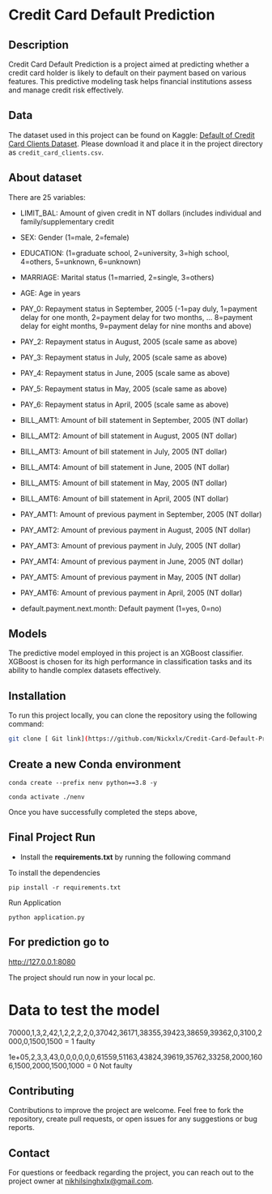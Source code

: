 # Credit Card Default Prediction

## Description

Credit Card Default Prediction is a project aimed at predicting whether a credit card holder is likely to default on their payment based on various features. This predictive modeling task helps financial institutions assess and manage credit risk effectively.

## Data

The dataset used in this project can be found on Kaggle: [Default of Credit Card Clients Dataset](https://www.kaggle.com/datasets/uciml/default-of-credit-card-clients-dataset). Please download it and place it in the project directory as `credit_card_clients.csv`.

## About dataset

There are 25 variables:

- LIMIT_BAL: Amount of given credit in NT dollars (includes individual and family/supplementary credit
- SEX: Gender (1=male, 2=female)
- EDUCATION: (1=graduate school, 2=university, 3=high school, 4=others, 5=unknown, 6=unknown)
- MARRIAGE: Marital status (1=married, 2=single, 3=others)
- AGE: Age in years
- PAY_0: Repayment status in September, 2005 (-1=pay duly, 1=payment delay for one month, 2=payment delay for two months, ... 8=payment delay for eight months, 9=payment delay for nine months and above)
- PAY_2: Repayment status in August, 2005 (scale same as above)
- PAY_3: Repayment status in July, 2005 (scale same as above)
- PAY_4: Repayment status in June, 2005 (scale same as above)
- PAY_5: Repayment status in May, 2005 (scale same as above)
- PAY_6: Repayment status in April, 2005 (scale same as above)
- BILL_AMT1: Amount of bill statement in September, 2005 (NT dollar)
- BILL_AMT2: Amount of bill statement in August, 2005 (NT dollar)
- BILL_AMT3: Amount of bill statement in July, 2005 (NT dollar)
- BILL_AMT4: Amount of bill statement in June, 2005 (NT dollar)
- BILL_AMT5: Amount of bill statement in May, 2005 (NT dollar)
- BILL_AMT6: Amount of bill statement in April, 2005 (NT dollar)
- PAY_AMT1: Amount of previous payment in September, 2005 (NT dollar)
- PAY_AMT2: Amount of previous payment in August, 2005 (NT dollar)
- PAY_AMT3: Amount of previous payment in July, 2005 (NT dollar)
- PAY_AMT4: Amount of previous payment in June, 2005 (NT dollar)
- PAY_AMT5: Amount of previous payment in May, 2005 (NT dollar)
- PAY_AMT6: Amount of previous payment in April, 2005 (NT dollar)

- default.payment.next.month: Default payment (1=yes, 0=no)

## Models

The predictive model employed in this project is an XGBoost classifier. XGBoost is chosen for its high performance in classification tasks and its ability to handle complex datasets effectively.

## Installation

To run this project locally, you can clone the repository using the following command:

```bash
git clone [ Git link](https://github.com/Nickxlx/Credit-Card-Default-Predictiontion/tree/main)

```

## Create a new Conda environment

```
conda create --prefix nenv python==3.8 -y
```

```
conda activate ./nenv
```

Once you have successfully completed the steps above,

## Final Project Run

- Install the **requirements.txt** by running the following command

To install the dependencies

```
pip install -r requirements.txt
```

Run Application

```
python application.py
```

## For prediction go to

http://127.0.0.1:8080

The project should run now in your local pc.

# Data to test the model

70000,1,3,2,42,1,2,2,2,2,0,37042,36171,38355,39423,38659,39362,0,3100,2000,0,1500,1500 = 1 faulty

1e+05,2,3,3,43,0,0,0,0,0,0,61559,51163,43824,39619,35762,33258,2000,1606,1500,2000,1500,1000 = 0 Not faulty

## Contributing

Contributions to improve the project are welcome. Feel free to fork the repository, create pull requests, or open issues for any suggestions or bug reports.

## Contact

For questions or feedback regarding the project, you can reach out to the project owner at [nikhilsinghxlx@gmail.com](mailto:nikhilsinghxlx@gmail.com).
